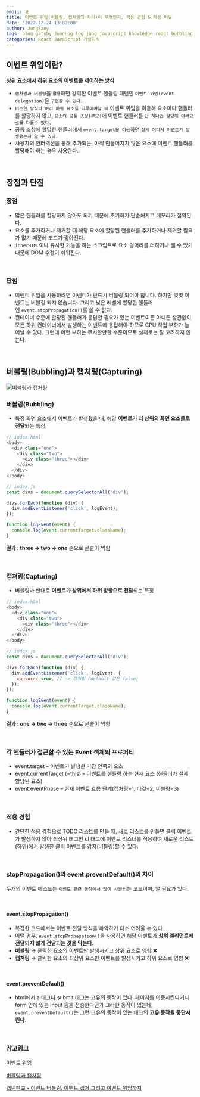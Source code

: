 ```yaml
---
emoji: 🏂
title: 이벤트 위임(버블링, 캡쳐링의 차이)이 무엇인지, 적용 경험 & 적용 이유
date: '2022-12-24 13:02:00'
author: JungSany
tags: blog gatsby JungLog log jung javascript knowledge react bubbling capturing event stopPropagation preventDefault
categories: React JavaScript 개발지식
---
```


## 이벤트 위임이란?

**상위 요소에서 하위 요소의 이벤트를 제어하는 방식**

- `캡처링과 버블링`을 `활용`하면 강력한 이벤트 핸들링 패턴인 `이벤트 위임(event delegation)`을 `구현할 수 있다.`
- `비슷한 방식의 여러 하위 요소를 다루어야할 때` 이벤트 위임을 이용해 요소마다 핸들러를 할당하지 않고, `요소의 공통 조상(부모)`에 이벤트 핸들러를 `단 하나만 할당해 여러요소를 다룰수 있다.`
- 공통 조상에 할당한 핸들러에서 `event.target을 이용`하면 `실제 어디서 이벤트가 발생했는지 알 수 있다.`
- 사용자의 인터랙션을 통해 추가되는, 아직 만들어지지 않은 요소에 이벤트 핸들러를 할당해야 하는 경우 사용한다.

<br/>

## 장점과 단점

### 장점

- 많은 핸들러를 할당하지 않아도 되기 때문에 초기화가 단순해지고 메모리가 절약된다.
- 요소를 추가하거나 제거할 때 해당 요소에 할당된 핸들러를 추가하거나 제거할 필요가 없기 때문에 코드가 짧아진다.
- `innerHTML`이나 유사한 기능을 하는 스크립트로 요소 덩어리를 더하거나 뺄 수 있기 때문에 DOM 수정이 쉬워진다.

<br/>

### 단점

- 이벤트 위임을 사용하려면 이벤트가 반드시 버블링 되어야 합니다. 하지만 몇몇 이벤트는 버블링 되지 않습니다. 그리고 낮은 레벨에 할당한 핸들러엔 `event.stopPropagation()`를 쓸 수 없다.
- 컨테이너 수준에 할당된 핸들러가 응답할 필요가 있는 이벤트이든 아니든 상관없이 모든 하위 컨테이너에서 발생하는 이벤트에 응답해야 하므로 CPU 작업 부하가 늘어날 수 있다. 그런데 이런 부하는 무시할만한 수준이므로 실제로는 잘 고려하지 않는다.

<br/>

## 버블링(Bubbling)과 캡처링(Capturing)

![버블링과 캡처링](https://ko.javascript.info/article/bubbling-and-capturing/eventflow.svg)

### 버블링(Bubbling)

- 특정 화면 요소에서 이벤트가 발생했을 때, 해당 **이벤트가 더 상위의 화면 요소들로 전달**되는 특징

```javascript
// index.html
<body>
  <div class="one">
    <div class="two">
      <div class="three"></div>
    </div>
  </div>
</body>

// index.js
const divs = document.querySelectorAll('div');

divs.forEach(function (div) {
  div.addEventListener('click', logEvent);
});

function logEvent(event) {
  console.log(event.currentTarget.className);
}
```

**결과 : three → two → one** 순으로 콘솔이 찍힘

<br/>

### 캡쳐링(Capturing)

- 버블링과 반대로 **이벤트가 상위에서 하위 방향으로 전달**되는 특징

```javascript
// index.html
<body>
  <div class="one">
    <div class="two">
      <div class="three"></div>
    </div>
  </div>
</body>

// index.js
const divs = document.querySelectorAll('div');

divs.forEach(function (div) {
  div.addEventListener('click', logEvent, {
    capture: true, // -> 캡쳐링 (default 값은 false)
  });
});

function logEvent(event) {
  console.log(event.currentTarget.className);
}
```

**결과 : one → two → three** 순으로 콘솔이 찍힘

<br/>

### 각 핸들러가 접근할 수 있는 Event 객체의 프로퍼티

- event.target – 이벤트가 발생한 가장 안쪽의 요소
- event.currentTarget (=this) – 이벤트를 핸들링 하는 현재 요소 (핸들러가 실제 할당된 요소)
- event.eventPhase – 현재 이벤트 흐름 단계(캡처링=1, 타깃=2, 버블링=3)

<br/>

### 적용 경험

- 간단한 적용 경험으로 TODO 리스트를 만들 때, 새로 리스트를 만들면 클릭 이벤트가 발생하지 않아 최상위 태그인 ul 태그에 이벤트 리스너를 적용하여 새로운 리스트(하위)에서 발생한 클릭 이벤트를 감지(버블링)할 수 있다.

<br/>

### stopPropagation()와 event.preventDefault()의 차이

두개의 이벤트 메소드는 `이벤트 관련 동작에서 많이 사용`되는 코드이며, 알 필요가 있다.

<br/>

#### event.stopPropagation()

- 복잡한 코드에서는 이벤트 전달 방식을 파악하기 다소 어려울 수 있다.
- 이럴 경우, `event.stopPropagation()`을 사용하면 해당 이벤트가 **상위 엘리먼트에 전달되지 않게 전달되는 것을 막는다.**
- **버블링** → 클릭한 요소의 이벤트만 발생시키고 상위 요소로 영향 ❌
- **캡쳐링** → 클릭한 요소의 최상위 요소만 이벤트를 발생시키고 하위 요소로 영향 ❌

<br/>

#### event.preventDefault()

- html에서 a 태그나 submit 태그는 고유의 동작이 있다. 페이지를 이동시킨다거나 form 안에 있는 input 등을 전송한다던가 그러한 동작이 있는데, `event.preventDefault()`는 그런 고유의 동작이 있는 태크의 **고유 동작을 중단시킨다.**

<br/>

### 참고링크

[이벤트 위임](https://ko.javascript.info/event-delegation)

[버블링과 캡처링](https://ko.javascript.info/bubbling-and-capturing)

[캡틴판교 - 이벤트 버블링, 이벤트 캡처 그리고 이벤트 위임까지](https://joshua1988.github.io/web-development/javascript/event-propagation-delegation/)

<br/>

```toc

```
